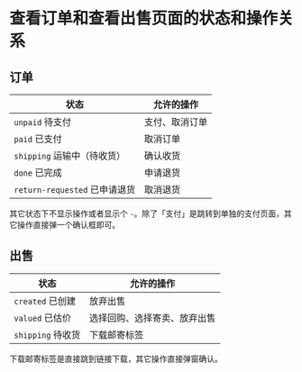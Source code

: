 # 查看订单和查看出售页面的状态和操作关系

## 订单

| 状态 | 允许的操作 |
| --- | -------- |
| `unpaid` 待支付 | 支付、取消订单 |
| `paid` 已支付 | 取消订单 |
| `shipping` 运输中（待收货） | 确认收货 |
| `done` 已完成 | 申请退货 |
| `return-requested` 已申请退货 | 取消退货 |

其它状态下不显示操作或者显示个 `-`。除了「支付」是跳转到单独的支付页面，其它操作直接弹一个确认框即可。

## 出售

| 状态 | 允许的操作 |
| --- | -------- |
| `created` 已创建 | 放弃出售 |
| `valued` 已估价 | 选择回购、选择寄卖、放弃出售 |
| `shipping` 待收货 | 下载邮寄标签 |

下载邮寄标签是直接跳到链接下载，其它操作直接弹窗确认。
